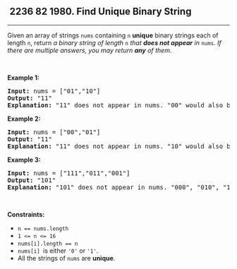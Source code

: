 <h2> 2236 82
1980. Find Unique Binary String</h2><hr><div><p>Given an array of strings <code>nums</code> containing <code>n</code> <strong>unique</strong> binary strings each of length <code>n</code>, return <em>a binary string of length </em><code>n</code><em> that <strong>does not appear</strong> in </em><code>nums</code><em>. If there are multiple answers, you may return <strong>any</strong> of them</em>.</p>

<p>&nbsp;</p>
<p><strong class="example">Example 1:</strong></p>

<pre><strong>Input:</strong> nums = ["01","10"]
<strong>Output:</strong> "11"
<strong>Explanation:</strong> "11" does not appear in nums. "00" would also be correct.
</pre>

<p><strong class="example">Example 2:</strong></p>

<pre><strong>Input:</strong> nums = ["00","01"]
<strong>Output:</strong> "11"
<strong>Explanation:</strong> "11" does not appear in nums. "10" would also be correct.
</pre>

<p><strong class="example">Example 3:</strong></p>

<pre><strong>Input:</strong> nums = ["111","011","001"]
<strong>Output:</strong> "101"
<strong>Explanation:</strong> "101" does not appear in nums. "000", "010", "100", and "110" would also be correct.
</pre>

<p>&nbsp;</p>
<p><strong>Constraints:</strong></p>

<ul>
	<li><code>n == nums.length</code></li>
	<li><code>1 &lt;= n &lt;= 16</code></li>
	<li><code>nums[i].length == n</code></li>
	<li><code>nums[i] </code>is either <code>'0'</code> or <code>'1'</code>.</li>
	<li>All the strings of <code>nums</code> are <strong>unique</strong>.</li>
</ul>
</div>